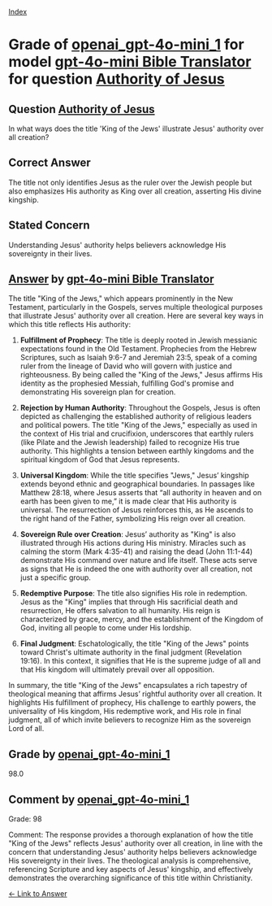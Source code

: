 
[Index](../../../../index.md)
# Grade of [openai_gpt-4o-mini_1](../../../grading_models/openai_gpt-4o-mini_1.md) for model [gpt-4o-mini Bible Translator](../../../answering_models/gpt-4o-mini_Bible_Translator.md) for question [Authority of Jesus](../../../questions/Authority_of_Jesus.md)

## Question [Authority of Jesus](../../../questions/Authority_of_Jesus.md)
In what ways does the title 'King of the Jews' illustrate Jesus' authority over all creation?

## Correct Answer
The title not only identifies Jesus as the ruler over the Jewish people but also emphasizes His authority as King over all creation, asserting His divine kingship.

## Stated Concern
Understanding Jesus' authority helps believers acknowledge His sovereignty in their lives.

## [Answer](../Authority_of_Jesus.md) by [gpt-4o-mini Bible Translator](../../../answering_models/gpt-4o-mini_Bible_Translator.md)
The title "King of the Jews," which appears prominently in the New Testament, particularly in the Gospels, serves multiple theological purposes that illustrate Jesus' authority over all creation. Here are several key ways in which this title reflects His authority:

1. **Fulfillment of Prophecy**: The title is deeply rooted in Jewish messianic expectations found in the Old Testament. Prophecies from the Hebrew Scriptures, such as Isaiah 9:6-7 and Jeremiah 23:5, speak of a coming ruler from the lineage of David who will govern with justice and righteousness. By being called the "King of the Jews," Jesus affirms His identity as the prophesied Messiah, fulfilling God's promise and demonstrating His sovereign plan for creation.

2. **Rejection by Human Authority**: Throughout the Gospels, Jesus is often depicted as challenging the established authority of religious leaders and political powers. The title "King of the Jews," especially as used in the context of His trial and crucifixion, underscores that earthly rulers (like Pilate and the Jewish leadership) failed to recognize His true authority. This highlights a tension between earthly kingdoms and the spiritual kingdom of God that Jesus represents.

3. **Universal Kingdom**: While the title specifies "Jews," Jesus’ kingship extends beyond ethnic and geographical boundaries. In passages like Matthew 28:18, where Jesus asserts that “all authority in heaven and on earth has been given to me,” it is made clear that His authority is universal. The resurrection of Jesus reinforces this, as He ascends to the right hand of the Father, symbolizing His reign over all creation.

4. **Sovereign Rule over Creation**: Jesus’ authority as "King" is also illustrated through His actions during His ministry. Miracles such as calming the storm (Mark 4:35-41) and raising the dead (John 11:1-44) demonstrate His command over nature and life itself. These acts serve as signs that He is indeed the one with authority over all creation, not just a specific group.

5. **Redemptive Purpose**: The title also signifies His role in redemption. Jesus as the "King" implies that through His sacrificial death and resurrection, He offers salvation to all humanity. His reign is characterized by grace, mercy, and the establishment of the Kingdom of God, inviting all people to come under His lordship.

6. **Final Judgment**: Eschatologically, the title "King of the Jews" points toward Christ's ultimate authority in the final judgment (Revelation 19:16). In this context, it signifies that He is the supreme judge of all and that His kingdom will ultimately prevail over all opposition.

In summary, the title "King of the Jews" encapsulates a rich tapestry of theological meaning that affirms Jesus’ rightful authority over all creation. It highlights His fulfillment of prophecy, His challenge to earthly powers, the universality of His kingdom, His redemptive work, and His role in final judgment, all of which invite believers to recognize Him as the sovereign Lord of all.

## Grade by [openai_gpt-4o-mini_1](../../../grading_models/openai_gpt-4o-mini_1.md)
98.0

## Comment by [openai_gpt-4o-mini_1](../../../grading_models/openai_gpt-4o-mini_1.md)
Grade: 98

Comment: The response provides a thorough explanation of how the title "King of the Jews" reflects Jesus' authority over all creation, in line with the concern that understanding Jesus' authority helps believers acknowledge His sovereignty in their lives. The theological analysis is comprehensive, referencing Scripture and key aspects of Jesus' kingship, and effectively demonstrates the overarching significance of this title within Christianity.

[&lt;- Link to Answer](../Authority_of_Jesus.md)
